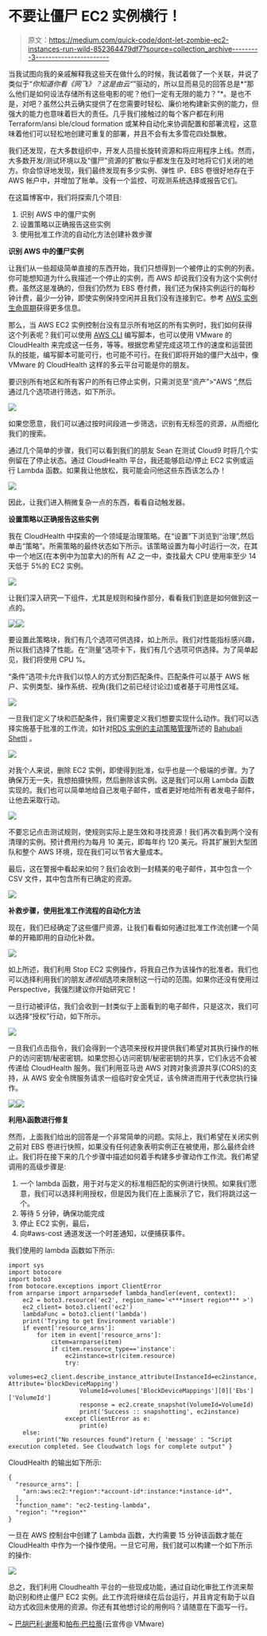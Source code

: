 # 不要让僵尸 EC2 实例横行！

> 原文：<https://medium.com/quick-code/dont-let-zombie-ec2-instances-run-wild-852364479df7?source=collection_archive---------3----------------------->

当我试图向我的亲戚解释我这些天在做什么的时候，我试着做了一个关联，并说了类似于“*你知道你看《网飞》？这是由云“*”驱动的，所以显而易见的回答总是*“那么他们是如何设法存储所有这些电影的呢？他们一定有无限的能力？”*。是也不是，对吧？虽然公共云确实提供了在您需要时轻松、廉价地构建新实例的能力，但强大的能力也意味着巨大的责任。几乎我们接触过的每个客户都在利用 Terraform/ansi ble/cloud formation 或某种自动化来协调配置和部署流程，这意味着他们可以轻松地创建可重复的部署，并且不会有太多雪花四处飘散。

我们还发现，在大多数组织中，开发人员擅长旋转资源和将应用程序上线。然而，大多数开发/测试环境以及“僵尸”资源的扩散似乎都发生在及时地将它们关闭的地方。你会惊讶地发现，我们最终发现有多少实例、弹性 IP、EBS 卷很好地存在于 AWS 帐户中，并增加了账单。没有一个监控、可观测系统选择或报告它们。

在这篇博客中，我们将探索几个项目:

1.  识别 AWS 中的僵尸实例
2.  设置策略以正确报告这些实例
3.  使用批准工作流的自动化方法创建补救步骤

**识别 AWS 中的僵尸实例**

让我们从一些超级简单直接的东西开始，我们只想得到一个被停止的实例的列表。你可能想知道为什么我描述一个停止的实例，而 AWS 却说我们没有为这个实例付费。虽然这是准确的，但我们仍然为 EBS 卷付费，我们还为保持实例运行的每秒钟计费，最少一分钟，即使实例保持空闲并且我们没有连接到它。参考 [AWS 实例生命周期](https://docs.aws.amazon.com/AWSEC2/latest/UserGuide/ec2-instance-lifecycle.html)获得更多信息。

那么，当 AWS EC2 实例控制台没有显示所有地区的所有实例时，我们如何获得这个列表呢？我们可以使用 [AWS CLI](https://docs.aws.amazon.com/cli/latest/reference/ec2/describe-instances.html) 编写脚本，也可以使用 VMware 的 CloudHealth 来完成这一任务，等等。根据您希望完成这项工作的速度和运营团队的技能，编写脚本可能可行，也可能不可行。在我们即将开始的僵尸大战中，像 VMware 的 CloudHealth 这样的多云平台可能是你的朋友。

要识别所有地区和所有客户的所有已停止实例，只需浏览至“资产”>“AWS ”,然后通过几个选项进行筛选，如下所示。

![](img/43ef19e9dce7dbf9b2cebf25a57cd29c.png)

如果您愿意，我们可以通过按时间段进一步筛选，识别有无标签的资源，从而细化我们的搜索。

通过几个简单的步骤，我们可以看到我们的朋友 Sean 在测试 Cloud9 时将几个实例留在了停止状态。通过 CloudHealth 平台，我还能够启动/停止 EC2 实例或运行 Lambda 函数。如果我让他放松，我可能会问他这些东西该怎么办！

![](img/72e443814f669a9c4a18393b815254e1.png)

因此，让我们进入稍微复杂一点的东西，看看自动触发器。

**设置策略以正确报告这些实例**

我在 CloudHealth 中探索的一个领域是治理策略。在“设置”下浏览到“治理”,然后单击“策略”。所需策略的最终状态如下所示。该策略设置为每小时运行一次，在其中一个地区(在本例中为加拿大)的所有 AZ 之一中，查找最大 CPU 使用率至少 14 天低于 5%的 EC2 实例。

![](img/da63b9a1e0e9479664bdd75fa6555620.png)

让我们深入研究一下组件，尤其是规则和操作部分，看看我们到底是如何做到这一点的。

![](img/bbcdd8a70dbc30139155b1f24f9118b5.png)![](img/da4bc32ce436bbeb1647725393b14f3b.png)

要设置此策略块，我们有几个选项可供选择，如上所示。我们对性能指标感兴趣，所以我们选择了性能。在“测量”选项卡下，我们有几个选项可供选择。为了简单起见，我们将使用 CPU %。

“条件”选项卡允许我们以惊人的方式分割匹配条件。匹配条件可以基于 AWS 帐户、实例类型、操作系统、视角(我们之前已经讨论过)或者基于可用性区域。

![](img/34cd26c661f4963bca8c427a6dcefa1a.png)

一旦我们定义了块和匹配条件，我们需要定义我们想要实现什么动作。我们可以选择实施基于批准的工作流，如针对[RDS 实例的主动策略管理](/@bahubalishetti/reactive-policy-management-of-rds-usage-in-dev-test-environments-c1e97374a54c)所述的 [Bahubali Shetti](https://medium.com/u/91f04d3c8a41?source=post_page-----852364479df7--------------------------------) 。

![](img/15e1d872cc91001fe89e5d9d8c30bed0.png)

对我个人来说，删除 EC2 实例，即使得到批准，似乎也是一个极端的步骤。为了确保万无一失，我想拍摄快照，然后删除该实例。这是我们可以用 Lambda 函数实现的。我们也可以简单地给自己发电子邮件，或者更好地给所有者发电子邮件，让他去采取行动。

![](img/00394784dbb6b3ebd33f2cfcbfd7313f.png)

不要忘记点击测试规则，使规则实际上是生效和寻找资源！我们再次看到两个没有清理的实例。预计费用约为每月 10 美元，即每年约 120 美元。将其扩展到大型团队和整个 AWS 环境，现在我们可以节省大量成本。

最后，这在警报中看起来如何？我们会收到一封精美的电子邮件，其中包含一个 CSV 文件，其中包含所有已确定的资源。

![](img/c8dfe6e7bac6208d4e88a6cae3f98858.png)

**补救步骤，使用批准工作流程的自动化方法**

现在，我们已经确定了这些僵尸资源，让我们看看如何通过批准工作流创建一个简单的开箱即用的自动化补救。

![](img/aea66a65618ad8eae4299936db2eb405.png)

如上所述，我们利用 Stop EC2 实例操作，将我自己作为该操作的批准者。我们也可以选择利用我们的朋友*透视组*选项来限制这一行动的范围。如果你还没有使用过 Perspective，我强烈建议你开始研究它！

一旦行动被评估，我们会收到一封类似于上面看到的电子邮件，只是这次，我们可以选择“授权”行动，如下所示。

![](img/38c14893c51c126f1008fe3f73adbc06.png)

一旦我们点击指令，我们会得到一个选项来授权并提供我们希望对其执行操作的帐户的访问密钥/秘密密钥。如果您担心访问密钥/秘密密钥的共享，它们永远不会被传递给 CloudHealth 服务。我们利用亚马逊 AWS 对跨对象资源共享(CORS)的支持，从 AWS 安全令牌服务请求一组临时安全凭证，该令牌进而用于代表您执行操作。

![](img/9a7af5b82c6d3aa0477d74ad0116776b.png)![](img/166fd7119c4440057b7edb1d42c75064.png)

**利用λ函数进行修复**

然而，上面我们给出的回答是一个非常简单的问题。实际上，我们希望在关闭实例之前对 EBS 卷进行快照，如果没有任何迹象表明实例正在被使用，那么最终会终止。我们将在接下来的几个步骤中描述如何着手构建多步骤动作工作流。我们希望调用的高级步骤是:

1.  一个 lambda 函数，用于对与定义的标准相匹配的实例进行快照。如果我们愿意，我们可以选择利用授权，但是因为我们在上面展示了它，我们将跳过这一个。
2.  等待 5 分钟，确保功能完成
3.  停止 EC2 实例，最后，
4.  向#aws-cost 通道发送一个时差通知，以便捕获事件。

我们使用的 lambda 函数如下所示:

```
import sys
import botocore
import boto3
from botocore.exceptions import ClientError
from arnparse import arnparsedef lambda_handler(event, context):
    ec2 = boto3.resource('ec2', region_name='<***insert region*** >')
    ec2_client= boto3.client('ec2')
    lambdaFunc = boto3.client('lambda')
    print('Trying to get Environment variable')
    if event['resource_arns']:
        for item in event['resource_arns']:
            citem=arnparse(item)
            if citem.resource_type=='instance':
                ec2instance=str(citem.resource)
                try:
                    volumes=ec2_client.describe_instance_attribute(InstanceId=ec2instance, Attribute='blockDeviceMapping')
                    VolumeId=volumes['BlockDeviceMappings'][0]['Ebs']['VolumeId']
                    response = ec2.create_snapshot(VolumeId=VolumeId)
                    print('Success :: snapshotting', ec2instance)
                except ClientError as e:
                    print(e)
    else:
        print("No resources found")return { 'message' : "Script execution completed. See Cloudwatch logs for complete output" }
```

CloudHealth 的输出如下所示:

```
{
  "resource_arns": [
    "arn:aws:ec2:*region*:*account-id*:instance:*instance-id*",
  ],
  "function_name": "ec2-testing-lambda",
  "region": "*region*"
}
```

一旦在 AWS 控制台中创建了 Lambda 函数，大约需要 15 分钟该函数才能在 CloudHealth 中作为一个操作使用。一旦它可用，我们就可以构建一个如下所示的操作:

![](img/1eb246e47fb8837cc5733c8c5140364c.png)

总之，我们利用 Cloudhealth 平台的一些现成功能，通过自动化审批工作流来帮助识别和终止僵尸 EC2 实例。此工作流将继续在后台运行，并且肯定有助于以自动方式收回未使用的资源。你还有其他想讨论的用例吗？请随意在下面写一行。

~ [巴胡巴利·谢蒂](https://medium.com/u/91f04d3c8a41?source=post_page-----852364479df7--------------------------------)和[帕布·巴拉蒂](https://medium.com/u/30809b351432?source=post_page-----852364479df7--------------------------------)(云宣传@ VMware)